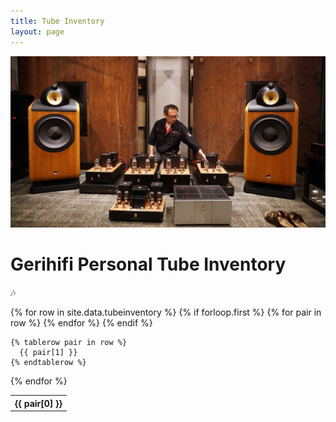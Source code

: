 ```yaml
---
title: Tube Inventory
layout: page
---
```


![Audio Note](/assets/images/audionote-tube.jpg)

# Gerihifi Personal Tube Inventory

:notes:


<table>
  {% for row in site.data.tubeinventory %}
    {% if forloop.first %}
    <tr>
      {% for pair in row %}
        <th>{{ pair[0] }}</th>
      {% endfor %}
    </tr>
    {% endif %}

    {% tablerow pair in row %}
      {{ pair[1] }}
    {% endtablerow %}
  {% endfor %}
</table>
